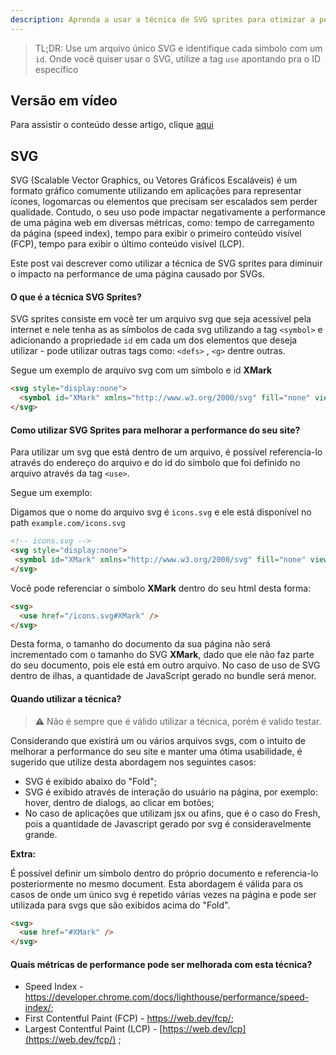 ```yaml
---
description: Aprenda a usar a técnica de SVG sprites para otimizar a performance do seu site
---
```


> TL;DR: Use um arquivo único SVG e identifique cada símbolo com um `id`. Onde
> você quiser usar o SVG, utilize a tag `use` apontando pra o ID específico

## Versão em vídeo

Para assistir o conteúdo desse artigo, clique
[aqui](https://www.loom.com/share/e34d5d715f7c4efaae18e4eca799edca)

## SVG

SVG (Scalable Vector Graphics, ou Vetores Gráficos Escaláveis) é um formato gráfico comumente utilizando em aplicações para representar ícones, logomarcas ou elementos que precisam ser escalados sem perder qualidade. Contudo, o seu uso pode impactar negativamente a performance de uma página web em diversas métricas, como: tempo de carregamento da página (speed index), tempo para exibir o primeiro conteúdo visível (FCP), tempo para exibir o último conteúdo visível (LCP).

Este post vai descrever como utilizar a técnica de SVG sprites para diminuir o impacto na performance de uma página causado por SVGs.

#### O que é a técnica SVG Sprites?

SVG sprites consiste em você ter um arquivo svg que seja acessível pela internet e nele tenha as as símbolos de cada svg utilizando a tag `<symbol>` e adicionando a propriedade `id` em cada um dos elementos que deseja utilizar - pode utilizar outras tags como: `<defs>` , `<g>` dentre outras.

Segue um exemplo de arquivo svg com um símbolo e id **XMark**

```html
<svg style="display:none">
  <symbol id="XMark" xmlns="http://www.w3.org/2000/svg" fill="none" viewBox="0 0 24 24" stroke-width="1.5" stroke="currentColor"><path stroke-linecap="round" stroke-linejoin="round" d="M6 18L18 6M6 6l12 12" /></symbol>
</svg>
```

#### Como utilizar SVG Sprites para melhorar a performance do seu site?

Para utilizar um svg que está dentro de um arquivo, é possível referencia-lo através do endereço do arquivo e do id do símbolo que foi definido no arquivo através da tag `<use>`.

Segue um exemplo:

Digamos que o nome do arquivo svg é `icons.svg` e ele está disponível no path `example.com/icons.svg`

```html
<!-- icons.svg -->
<svg style="display:none">
 <symbol id="XMark" xmlns="http://www.w3.org/2000/svg" fill="none" viewBox="0 0 24 24" stroke-width="1.5" stroke="currentColor"><path stroke-linecap="round" stroke-linejoin="round" d="M6 18L18 6M6 6l12 12" /></symbol>
</svg>
```

Você pode referenciar o símbolo **XMark** dentro do seu html desta forma:

```html
<svg>
  <use href="/icons.svg#XMark" />
</svg>
```

Desta forma, o tamanho do documento da sua página não será incrementado com o tamanho do SVG **XMark**, dado que ele não faz parte do seu documento, pois ele está em outro arquivo. No caso de uso de SVG dentro de ilhas, a quantidade de JavaScript gerado no bundle será menor.

#### Quando utilizar a técnica?

> :warning: Não é sempre que é válido utilizar a técnica, porém é valido testar.

Considerando que existirá um ou vários arquivos svgs, com o intuito de melhorar a performance do seu site e manter uma ótima usabilidade, é sugerido que utilize desta abordagem nos seguintes casos:

- SVG é exibido abaixo do "Fold";
- SVG é exibido através de interação do usuário na página, por exemplo: hover,
  dentro de dialogs, ao clicar em botões;
- No caso de aplicações que utilizam jsx ou afins, que é o caso do Fresh, pois a
  quantidade de Javascript gerado por svg é consideravelmente grande.

**Extra:**

É possível definir um símbolo dentro do próprio documento e referencia-lo posteriormente no mesmo document. Esta abordagem é válida para os casos de onde um único svg é repetido várias vezes na página e pode ser utilizada para svgs que são exibidos acima do "Fold".

```html
<svg>
  <use href="#XMark" />
</svg>
```

#### Quais métricas de performance pode ser melhorada com esta técnica?

- Speed Index -
  <https://developer.chrome.com/docs/lighthouse/performance/speed-index/>;
- First Contentful Paint (FCP) - <https://web.dev/fcp/>;
- Largest Contentful Paint (LCP) - [https://web.dev/lcp](https://web.dev/fcp/) ;
